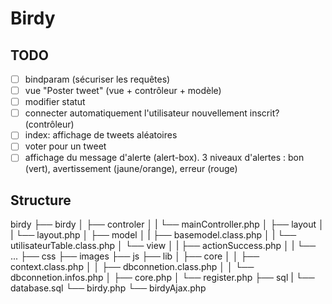 # Birdy

## TODO
- [ ] bindparam (sécuriser les requêtes)
- [ ] vue "Poster tweet" (vue + contrôleur + modèle)
- [ ] modifier statut
- [ ] connecter automatiquement l'utilisateur nouvellement inscrit? (contrôleur)
- [ ] index: affichage de tweets aléatoires
- [ ] voter pour un tweet
- [ ] affichage du message d'alerte (alert-box). 3 niveaux d'alertes : bon (vert), avertissement (jaune/orange), erreur (rouge)

## Structure

birdy
├── birdy
│   ├── controler
│   |   └── mainController.php
│   ├── layout
│   |   └── layout.php
│   ├── model
│   |   ├── basemodel.class.php
│   |   └── utilisateurTable.class.php
│   └── view
│   |   ├── actionSuccess.php
│   |   └── ...
├── css
├── images
├── js
├── lib
│   ├── core
│   │   ├── context.class.php
│   │   ├── dbconnetion.class.php
│   │   └── dbconnetion.infos.php
│   ├── core.php
│   └── register.php
├── sql
|   └── database.sql
└── birdy.php
└── birdyAjax.php
